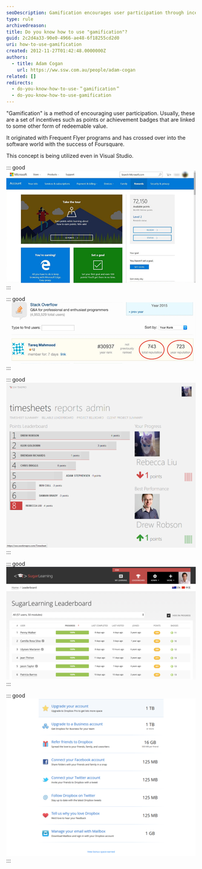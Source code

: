 ```yaml
---
seoDescription: Gamification encourages user participation through incentives and rewards, driving engagement and loyalty.
type: rule
archivedreason:
title: Do you know how to use "gamification"?
guid: 2c2d4a33-90e0-4966-ae48-6f18255cd2d0
uri: how-to-use-gamification
created: 2012-11-27T01:42:48.0000000Z
authors:
  - title: Adam Cogan
    url: https://ww.ssw.com.au/people/adam-cogan
related: []
redirects:
  - do-you-know-how-to-use-＂gamification＂
  - do-you-know-how-to-use-gamification
---
```


"Gamification" is a method of encouraging user participation. Usually, these are a set of incentives such as points or achievement badges that are linked to some other form of redeemable value.

<!--endintro-->

It originated with Frequent Flyer programs and has crossed over into the software world with the success of Foursquare.

This concept is being utilized even in Visual Studio.

::: good  
![Figure: Good Example – Microsoft Rewards gives points when you search on Bing.com and buy things from the Microsoft Store online and in Windows 10](microsoft-rewards.jpg)  
:::

::: good  
![Figure: Good Example – Stack Overflow uses reputation points, awarded by how useful your answer to other user submitted questions were](stack-overflow-reputation.jpg)  
:::

::: good  
![Figure: Good Example – TimePro uses gamification to encourage users to do their timesheets on time](gamification-timepro.png)  
:::

::: good  
![Figure: Good Example – SugarLearning Leaderboard is another good example](sugarlearning-leaderboard.png)  
:::

::: good  
![Figure: Good Example – Dropbox rewards its users with extra storage space instead of imaginary points. This is more interesting](gamification-dropbox.png)  
:::

